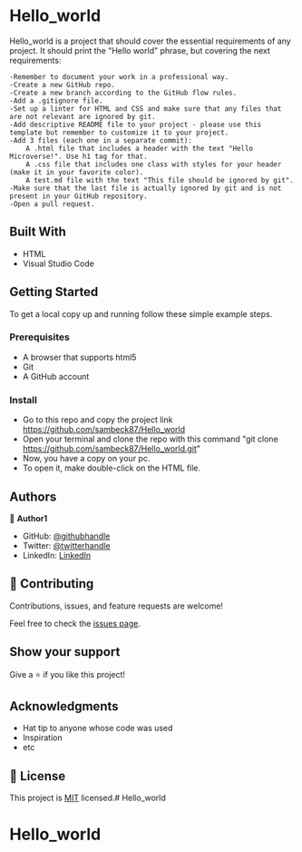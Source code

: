 # Hello_world

Hello_world is a project that should cover the essential requirements of any project. It should print the "Hello world" phrase, but covering the next requirements:

    -Remember to document your work in a professional way.
    -Create a new GitHub repo.
    -Create a new branch according to the GitHub flow rules.
    -Add a .gitignore file.
    -Set up a linter for HTML and CSS and make sure that any files that are not relevant are ignored by git.
    -Add descriptive README file to your project - please use this template but remember to customize it to your project.
    -Add 3 files (each one in a separate commit):
        A .html file that includes a header with the text "Hello Microverse!". Use h1 tag for that.
        A .css file that includes one class with styles for your header (make it in your favorite color).
        A test.md file with the text "This file should be ignored by git".
    -Make sure that the last file is actually ignored by git and is not present in your GitHub repository.
    -Open a pull request.



## Built With

- HTML
- Visual Studio Code


## Getting Started

To get a local copy up and running follow these simple example steps.

### Prerequisites
- A browser that supports html5
- Git 
- A GitHub account

### Install
- Go to this repo and copy the project link
        https://github.com/sambeck87/Hello_world
- Open your terminal and clone the repo with this command "git clone https://github.com/sambeck87/Hello_world.git"
- Now, you have a copy on your pc. 
- To open it, make double-click on the HTML file.


## Authors

👤 **Author1**

- GitHub: [@githubhandle](https://github.com/sambeck87)
- Twitter: [@twitterhandle](https://twitter.com/sambeck4488)
- LinkedIn: [LinkedIn](https://www.linkedin.com/in/sandro-israel-hern%C3%A1ndez-zamora-899386a4/)

## 🤝 Contributing

Contributions, issues, and feature requests are welcome!

Feel free to check the [issues page](../../issues/).

## Show your support

Give a ⭐️ if you like this project!

## Acknowledgments

- Hat tip to anyone whose code was used
- Inspiration
- etc

## 📝 License

This project is [MIT](./MIT.md) licensed.# Hello_world
# Hello_world

